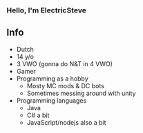 ### Hello, I'm ElectricSteve
## Info
- Dutch
- 14 y/o
- 3 VWO (gonna do N&T in 4 VWO)
- Gamer
- Programming as a hobby
  - Mosty MC mods & DC bots
  - Sometimes messing around with unity
- Programming languages
  - Java
  - C# a bit
  - JavaScript/nodejs also a bit

